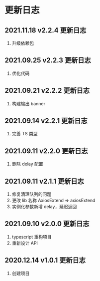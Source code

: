 # 更新日志

## 2021.11.18 v2.2.4 更新日志

1. 升级依赖包

## 2021.09.25 v2.2.3 更新日志

1. 优化代码

## 2021.09.21 v2.2.2 更新日志

1. 构建输出 banner

## 2021.09.14 v2.2.1 更新日志

1. 完善 TS 类型

## 2021.09.11 v2.2.0 更新日志

1. 删除 delay 配置

## 2021.09.11 v2.1.1 更新日志

1. 修复清理队列的问题
2. 更改 lib 名称 AxiosExtend => axiosExtend
3. 实例化参数新增 delay，延迟返回

## 2021.09.10 v2.0.0 更新日志

1. typescript 重构项目
2. 重新设计 API

## 2020.12.14 v1.0.1 更新日志

1. 创建项目
